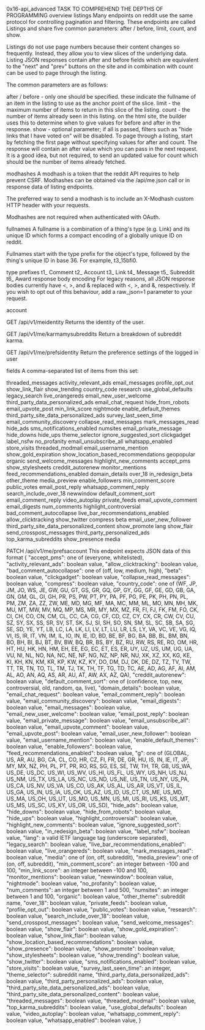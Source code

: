 0x16-api_advanced TASK TO COMPREHEND THE DEPTHS OF PROGRAMMING overview listings Many endpoints on reddit use the same protocol for controlling pagination and filtering. These endpoints are called Listings and share five common parameters: after / before, limit, count, and show.

Listings do not use page numbers because their content changes so frequently. Instead, they allow you to view slices of the underlying data. Listing JSON responses contain after and before fields which are equivalent to the "next" and "prev" buttons on the site and in combination with count can be used to page through the listing.

The common parameters are as follows:

after / before - only one should be specified. these indicate the fullname of an item in the listing to use as the anchor point of the slice. limit - the maximum number of items to return in this slice of the listing. count - the number of items already seen in this listing. on the html site, the builder uses this to determine when to give values for before and after in the response. show - optional parameter; if all is passed, filters such as "hide links that I have voted on" will be disabled. To page through a listing, start by fetching the first page without specifying values for after and count. The response will contain an after value which you can pass in the next request. It is a good idea, but not required, to send an updated value for count which should be the number of items already fetched.

modhashes A modhash is a token that the reddit API requires to help prevent CSRF. Modhashes can be obtained via the /api/me.json call or in response data of listing endpoints.

The preferred way to send a modhash is to include an X-Modhash custom HTTP header with your requests.

Modhashes are not required when authenticated with OAuth.

fullnames A fullname is a combination of a thing's type (e.g. Link) and its unique ID which forms a compact encoding of a globally unique ID on reddit.

Fullnames start with the type prefix for the object's type, followed by the thing's unique ID in base 36. For example, t3_15bfi0.

type prefixes t1_ Comment t2_ Account t3_ Link t4_ Message t5_ Subreddit t6_ Award response body encoding For legacy reasons, all JSON response bodies currently have <, >, and & replaced with <, >, and &, respectively. If you wish to opt out of this behaviour, add a raw_json=1 parameter to your request.

account

GET /api/v1/meidentity Returns the identity of the user.

GET /api/v1/me/karmamysubreddits Return a breakdown of subreddit karma.

GET /api/v1/me/prefsidentity Return the preference settings of the logged in user

fields A comma-separated list of items from this set:

threaded_messages activity_relevant_ads email_messages profile_opt_out show_link_flair show_trending country_code research use_global_defaults legacy_search live_orangereds email_new_user_welcome third_party_data_personalized_ads email_chat_request hide_from_robots email_upvote_post min_link_score nightmode enable_default_themes third_party_site_data_personalized_ads survey_last_seen_time email_community_discovery collapse_read_messages mark_messages_read hide_ads sms_notifications_enabled numsites email_private_message hide_downs hide_ups theme_selector ignore_suggested_sort clickgadget label_nsfw no_profanity email_unsubscribe_all whatsapp_enabled store_visits threaded_modmail email_username_mention show_gold_expiration show_location_based_recommendations geopopular organic send_welcome_messages highlight_new_comments accept_pms show_stylesheets creddit_autorenew monitor_mentions feed_recommendations_enabled domain_details over_18 in_redesign_beta other_theme media_preview enable_followers min_comment_score public_votes email_post_reply whatsapp_comment_reply search_include_over_18 newwindow default_comment_sort email_comment_reply video_autoplay private_feeds email_upvote_comment email_digests num_comments highlight_controversial bad_comment_autocollapse live_bar_recommendations_enabled allow_clicktracking show_twitter compress beta email_user_new_follower third_party_site_data_personalized_content show_promote lang show_flair send_crosspost_messages third_party_personalized_ads top_karma_subreddits show_presence media

PATCH /api/v1/me/prefsaccount This endpoint expects JSON data of this format { "accept_pms": one of (everyone, whitelisted), "activity_relevant_ads": boolean value, "allow_clicktracking": boolean value, "bad_comment_autocollapse": one of (off, low, medium, high), "beta": boolean value, "clickgadget": boolean value, "collapse_read_messages": boolean value, "compress": boolean value, "country_code": one of (WF, JP, JM, JO, WS, JE, GW, GU, GT, GS, GR, GQ, GP, GY, GG, GF, GE, GD, GB, GA, GN, GM, GL, GI, GH, PR, PS, PW, PT, PY, PA, PF, PG, PE, PK, PH, PN, PL, PM, ZM, ZA, ZZ, ZW, ME, MD, MG, MF, MA, MC, MM, ML, MO, MN, MH, MK, MU, MT, MW, MV, MQ, MP, MS, MR, MY, MX, MZ, FR, FI, FJ, FK, FM, FO, CK, CI, CH, CO, CN, CM, CL, CC, CA, CG, CF, CD, CZ, CY, CX, CR, CW, CV, CU, SZ, SY, SX, SS, SR, SV, ST, SK, SJ, SI, SH, SO, SN, SM, SL, SC, SB, SA, SG, SE, SD, YE, YT, LB, LC, LA, LK, LI, LV, LT, LU, LR, LS, LY, VA, VC, VE, VG, IQ, VI, IS, IR, IT, VN, IM, IL, IO, IN, IE, ID, BD, BE, BF, BG, BA, BB, BL, BM, BN, BO, BH, BI, BJ, BT, BV, BW, BQ, BR, BS, BY, BZ, RU, RW, RS, RE, RO, OM, HR, HT, HU, HK, HN, HM, EH, EE, EG, EC, ET, ES, ER, UY, UZ, US, UM, UG, UA, VU, NI, NL, NO, NA, NC, NE, NF, NG, NZ, NP, NR, NU, XK, XZ, XX, KG, KE, KI, KH, KN, KM, KR, KP, KW, KZ, KY, DO, DM, DJ, DK, DE, DZ, TZ, TV, TW, TT, TR, TN, TO, TL, TM, TJ, TK, TH, TF, TG, TD, TC, AE, AD, AG, AF, AI, AM, AL, AO, AN, AQ, AS, AR, AU, AT, AW, AX, AZ, QA), "creddit_autorenew": boolean value, "default_comment_sort": one of (confidence, top, new, controversial, old, random, qa, live), "domain_details": boolean value, "email_chat_request": boolean value, "email_comment_reply": boolean value, "email_community_discovery": boolean value, "email_digests": boolean value, "email_messages": boolean value, "email_new_user_welcome": boolean value, "email_post_reply": boolean value, "email_private_message": boolean value, "email_unsubscribe_all": boolean value, "email_upvote_comment": boolean value, "email_upvote_post": boolean value, "email_user_new_follower": boolean value, "email_username_mention": boolean value, "enable_default_themes": boolean value, "enable_followers": boolean value, "feed_recommendations_enabled": boolean value, "g": one of (GLOBAL, US, AR, AU, BG, CA, CL, CO, HR, CZ, FI, FR, DE, GR, HU, IS, IN, IE, IT, JP, MY, MX, NZ, PH, PL, PT, PR, RO, RS, SG, ES, SE, TW, TH, TR, GB, US_WA, US_DE, US_DC, US_WI, US_WV, US_HI, US_FL, US_WY, US_NH, US_NJ, US_NM, US_TX, US_LA, US_NC, US_ND, US_NE, US_TN, US_NY, US_PA, US_CA, US_NV, US_VA, US_CO, US_AK, US_AL, US_AR, US_VT, US_IL, US_GA, US_IN, US_IA, US_OK, US_AZ, US_ID, US_CT, US_ME, US_MD, US_MA, US_OH, US_UT, US_MO, US_MN, US_MI, US_RI, US_KS, US_MT, US_MS, US_SC, US_KY, US_OR, US_SD), "hide_ads": boolean value, "hide_downs": boolean value, "hide_from_robots": boolean value, "hide_ups": boolean value, "highlight_controversial": boolean value, "highlight_new_comments": boolean value, "ignore_suggested_sort": boolean value, "in_redesign_beta": boolean value, "label_nsfw": boolean value, "lang": a valid IETF language tag (underscore separated), "legacy_search": boolean value, "live_bar_recommendations_enabled": boolean value, "live_orangereds": boolean value, "mark_messages_read": boolean value, "media": one of (on, off, subreddit), "media_preview": one of (on, off, subreddit), "min_comment_score": an integer between -100 and 100, "min_link_score": an integer between -100 and 100, "monitor_mentions": boolean value, "newwindow": boolean value, "nightmode": boolean value, "no_profanity": boolean value, "num_comments": an integer between 1 and 500, "numsites": an integer between 1 and 100, "organic": boolean value, "other_theme": subreddit name, "over_18": boolean value, "private_feeds": boolean value, "profile_opt_out": boolean value, "public_votes": boolean value, "research": boolean value, "search_include_over_18": boolean value, "send_crosspost_messages": boolean value, "send_welcome_messages": boolean value, "show_flair": boolean value, "show_gold_expiration": boolean value, "show_link_flair": boolean value, "show_location_based_recommendations": boolean value, "show_presence": boolean value, "show_promote": boolean value, "show_stylesheets": boolean value, "show_trending": boolean value, "show_twitter": boolean value, "sms_notifications_enabled": boolean value, "store_visits": boolean value, "survey_last_seen_time": an integer, "theme_selector": subreddit name, "third_party_data_personalized_ads": boolean value, "third_party_personalized_ads": boolean value, "third_party_site_data_personalized_ads": boolean value, "third_party_site_data_personalized_content": boolean value, "threaded_messages": boolean value, "threaded_modmail": boolean value, "top_karma_subreddits": boolean value, "use_global_defaults": boolean value, "video_autoplay": boolean value, "whatsapp_comment_reply": boolean value, "whatsapp_enabled": boolean value, }
